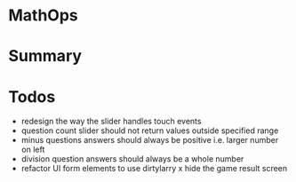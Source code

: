 # MathOps

# Summary

# Todos

- redesign the way the slider handles touch events
- question count slider should not return values outside specified range
- minus questions answers should always be positive i.e. larger number on left
- division question answers should always be a whole number
- refactor UI form elements to use dirtylarry
x hide the game result screen
